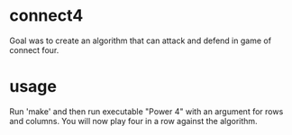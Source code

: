 # connect4
Goal was to create an algorithm that can attack and defend in game of connect four. 
# usage
Run 'make' and then run executable "Power 4" with an argument for rows and columns.
You will now play four in a row against the algorithm.
